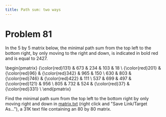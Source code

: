 ```yaml
---
title: Path sum: two ways
---
```

# Problem 81

In the 5 by 5 matrix below, the minimal path sum from the top left to the bottom right, by only moving to the right and down, is indicated in bold red and is equal to 2427.

\begin{pmatrix}
{\color{red}131} & 673 & 234 & 103 & 18 \\
{\color{red}201} & {\color{red}96} & {\color{red}342} & 965 & 150 \\
630 & 803 & {\color{red}746} & {\color{red}422} & 111 \\
537 & 699 & 497 & {\color{red}121} & 956 \\
805 & 732 & 524 & {\color{red}37} & {\color{red}331} \\
\end{pmatrix}

Find the minimal path sum from the top left to the bottom right by only moving right and down in [matrix.txt](https://projecteuler.net/project/resources/p081_matrix.txt) (right click and "Save Link/Target As..."), a 31K text file containing an 80 by 80 matrix.
